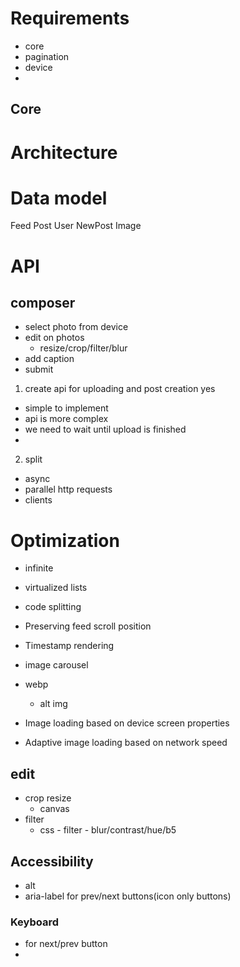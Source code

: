 # Requirements
- core
- pagination
- device
- 

## Core

# Architecture

# Data model
Feed Post User NewPost Image

# API 

## composer
- select photo from device
- edit on photos
  - resize/crop/filter/blur
- add caption
- submit 
1. create api for uploading and post creation yes
- simple to implement
- api is more complex
- we need to wait until upload is finished
- 
2. split
- async 
- parallel http requests
- clients 
# Optimization
- infinite
- virtualized lists
- code splitting
- Preserving feed scroll position
- Timestamp rendering

- image carousel
- webp
  - alt img
- Image loading based on device screen properties
- Adaptive image loading based on network speed

## edit
- crop resize
  - canvas
- filter
  - css - filter - blur/contrast/hue/b5

## Accessibility
- alt
- aria-label for prev/next buttons(icon only buttons)

### Keyboard
- for next/prev button
- <div role="region" aria-label="Image Carousel" tabindex="0">


